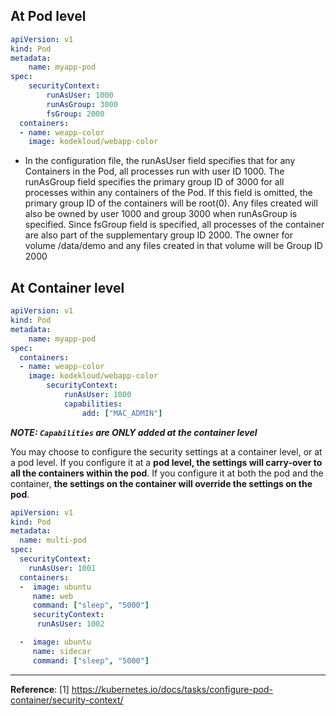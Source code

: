 ## At Pod level
```yaml
apiVersion: v1
kind: Pod
metadata:
	name: myapp-pod
spec:
	securityContext:
		runAsUser: 1000
		runAsGroup: 3000
		fsGroup: 2000
  containers:
  - name: weapp-color
    image: kodekloud/webapp-color 
```

- In the configuration file, the runAsUser field specifies that for any Containers in the Pod, all processes run with user ID 1000. The runAsGroup field specifies the primary group ID of 3000 for all processes within any containers of the Pod. If this field is omitted, the primary group ID of the containers will be root(0). Any files created will also be owned by user 1000 and group 3000 when runAsGroup is specified. Since fsGroup field is specified, all processes of the container are also part of the supplementary group ID 2000. The owner for volume /data/demo and any files created in that volume will be Group ID 2000

## At Container level

```yaml
apiVersion: v1
kind: Pod
metadata:
	name: myapp-pod
spec:
  containers:
  - name: weapp-color
    image: kodekloud/webapp-color
		securityContext:
			runAsUser: 1000
			capabilities:
				add: ["MAC_ADMIN"]
```

***NOTE: *`Capabilities`* are ONLY added at the container level***


You may choose to configure the security settings at a container level, or at a pod level. If you configure it at a **pod level, the settings will carry-over to all the containers within the pod**. If you configure it at both the pod and the container, **the settings on the container will override the settings on the pod**.

```yaml
apiVersion: v1
kind: Pod
metadata:
  name: multi-pod
spec:
  securityContext:
    runAsUser: 1001
  containers:
  -  image: ubuntu
     name: web
     command: ["sleep", "5000"]
     securityContext:
      runAsUser: 1002

  -  image: ubuntu
     name: sidecar
     command: ["sleep", "5000"]
```

* * *
**Reference**: 
[1] https://kubernetes.io/docs/tasks/configure-pod-container/security-context/
